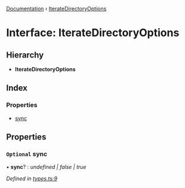 [Documentation](../README.md) › [IterateDirectoryOptions](iteratedirectoryoptions.md)

# Interface: IterateDirectoryOptions

## Hierarchy

* **IterateDirectoryOptions**

## Index

### Properties

* [sync](iteratedirectoryoptions.md#optional-sync)

## Properties

### `Optional` sync

• **sync**? : *undefined | false | true*

*Defined in [types.ts:9](https://github.com/dylanaubrey/repodog/blob/ca58d25/packages/helpers/src/types.ts#L9)*
